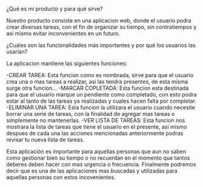 ¿Qué es mi producto y para qué sirve?

Nuestro producto consiste en una aplicacion web, donde el usuario podra crear diversas tareas, con el fin de organizar su tiempo, sin contratiempos y asi mismo evitar inconvenientes en un futuro.

¿Cuáles son las funcionalidades más importantes y por qué los usuarios las usarían?

La aplicacion mantiene las siguientes funciones:

-CREAR TAREA: Esta funcion como es nombrada, sirve para que el usuario crea una o mas tareas a realizar, asi las tendra presentes, de esta misma surge otra funcion...
-MARCAR COPLETADA: Esta funcion esta destinada para que el usuario marque un pendiente como completado, con esto podra estar al tanto de las tareas ya realizadas y cuales hacen falta por completar.
-ELIMINAR UNA TAREA: Esta funcion la utilizara el usuario cuando necesite borrar una serie de tareas, con la finalidad de agregar mas tareas o simplemente no mantenerlas.
-VER LISTA DE TAREAS: Esta funcion nos mostrara la lista de tareas que tiene el usuario en el presente, asi mismo despues de cada una las acciones mencionadas anteriormente podras revisar tu nueva lista de tareas.

Esta aplicación es importante para aquellas personas que aun no saben como gestionar bien su tiempo o no recuerdan en el momento que tantos deberes deben hacer con mas urgencia o frecuencia. Finalmente podremos decir que es una de las aplicaciones mas buscadas y utilizadas para aquellas personas con estos incovenientes.
